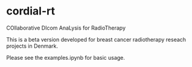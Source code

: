 # cordial-rt
COllaborative DIcom AnaLysis for RadioTherapy

This is a beta version developed for breast cancer radiotherapy reseach projects in Denmark.

Please see the examples.ipynb for basic usage. 
